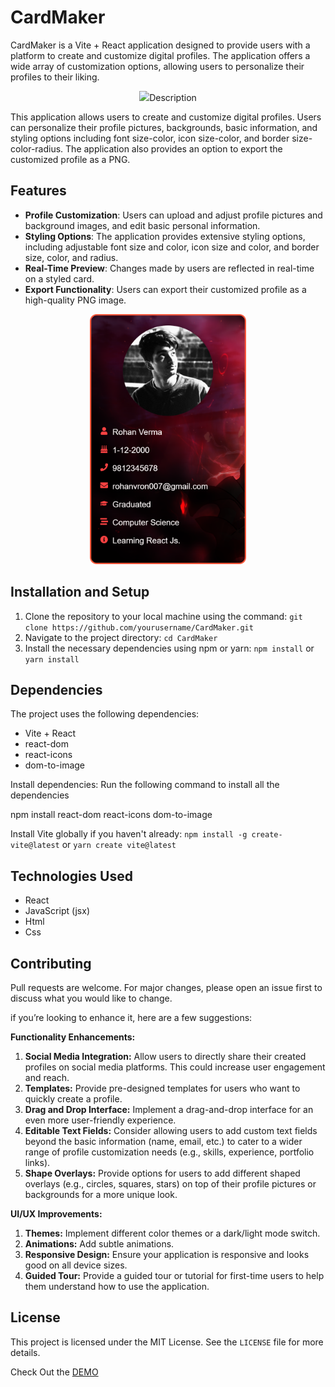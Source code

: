 # CardMaker

CardMaker is a Vite + React application designed to provide users with a platform to create and customize digital profiles. The application offers a wide array of customization options, allowing users to personalize their profiles to their liking.

<p align="center">
  <img  src="./src/assets/ui.PNG>
</p>

## Description 
This application allows users to create and customize digital profiles. Users can personalize their profile pictures, backgrounds, basic information, and styling options including font size-color, icon size-color, and border size-color-radius. The application also provides an option to export the customized profile as a PNG.

## Features
- **Profile Customization**: Users can upload and adjust profile pictures and background images, and edit basic personal information.
- **Styling Options**: The application provides extensive styling options, including adjustable font size and color, icon size and color, and border size, color, and radius.
- **Real-Time Preview**: Changes made by users are reflected in real-time on a styled card.
- **Export Functionality**: Users can export their customized profile as a high-quality PNG image.

<p align="center">
  <img width="250" height="400" src="./src/assets/Card.png">
</p>

## Installation and Setup
1. Clone the repository to your local machine using the command: `git clone https://github.com/yourusername/CardMaker.git`
2. Navigate to the project directory: `cd CardMaker`
3. Install the necessary dependencies using npm or yarn: `npm install` or `yarn install`

## Dependencies
The project uses the following dependencies:
- Vite + React
- react-dom
- react-icons
- dom-to-image

Install dependencies: Run the following command to install all the dependencies

npm install react-dom react-icons dom-to-image

Install Vite globally if you haven't already: `npm install -g create-vite@latest` or `yarn create vite@latest`

## Technologies Used

- React
- JavaScript (jsx)
- Html
- Css

## Contributing

Pull requests are welcome. For major changes, please open an issue first to discuss what you would like to change.

if you’re looking to enhance it, here are a few suggestions:

**Functionality Enhancements:**

1. **Social Media Integration:** Allow users to directly share their created profiles on social media platforms. This could increase user engagement and reach.
2. **Templates:** Provide pre-designed templates for users who want to quickly create a profile.
3. **Drag and Drop Interface:** Implement a drag-and-drop interface for an even more user-friendly experience.
4. **Editable Text Fields:** Consider allowing users to add custom text fields beyond the basic information (name, email, etc.) to cater to a wider range of profile customization needs (e.g., skills, experience, portfolio links).
5. **Shape Overlays:** Provide options for users to add different shaped overlays (e.g., circles, squares, stars) on top of their profile pictures or backgrounds for a more unique look.

**UI/UX Improvements:**

1. **Themes:** Implement different color themes or a dark/light mode switch.
2. **Animations:** Add subtle animations.
3. **Responsive Design:** Ensure your application is responsive and looks good on all device sizes.
4. **Guided Tour:** Provide a guided tour or tutorial for first-time users to help them understand how to use the application.

## License

This project is licensed under the MIT License. See the `LICENSE` file for more details.

Check Out the <a href="https://rohanvron.github.io/CardMaker/"> DEMO </a>